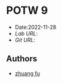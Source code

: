 
# POTW 9

* Date:2022-11-28
* *Lab URL*: 
* *Git URL*: 

## Authors

* [zhuang fu](zh960710@dal.ca) 

